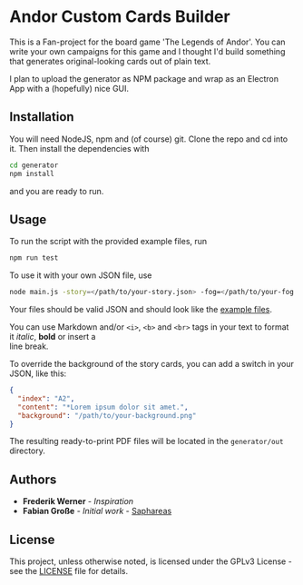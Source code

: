 # Andor Custom Cards Builder

This is a Fan-project for the board game 'The Legends of Andor'. You can write your own campaigns for this game and I thought I'd build something that generates original-looking cards out of plain text.

I plan to upload the generator as NPM package and wrap as an Electron App with a (hopefully) nice GUI.

## Installation

You will need NodeJS, npm and (of course) git. Clone the repo and cd into it. Then install the dependencies with

```bash
cd generator
npm install
```

and you are ready to run.

## Usage

To run the script with the provided example files, run

```bash
npm run test
```

To use it with your own JSON file, use

```bash
node main.js -story=</path/to/your-story.json> -fog=</path/to/your-fog.json>
```

Your files should be valid JSON and should look like the [example files](generator/examples).

You can use Markdown and/or `<i>`, `<b>` and `<br>` tags in your text to format it _italic_, **bold** or insert a <br>
line break.

To override the background of the story cards, you can add a switch in your JSON, like this:

```json
{
  "index": "A2",
  "content": "*Lorem ipsum dolor sit amet.",
  "background": "/path/to/your-background.png"
}
```

The resulting ready-to-print PDF files will be located in the `generator/out` directory.

## Authors

- **Frederik Werner** - *Inspiration*
- **Fabian Große** - *Initial work* - [Saphareas](https://github.com/Saphareas)

## License

This project, unless otherwise noted, is licensed under the GPLv3 License - see the [LICENSE](LICENSE) file for details.
